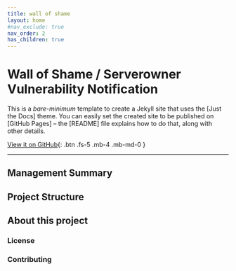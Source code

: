 ```yaml
---
title: wall of shame
layout: home
#nav_exclude: true
nav_order: 2
has_children: true
---
```



# Wall of Shame / Serverowner Vulnerability Notification
This is a *bare-minimum* template to create a Jekyll site that uses the [Just the Docs] theme. You can easily set the created site to be published on [GitHub Pages] – the [README] file explains how to do that, along with other details.

[View it on GitHub][Just the Docs repo]{: .btn .fs-5 .mb-4 .mb-md-0 }


---

## Management Summary


## Project Structure

## About this project

### License

### Contributing


[Just the Docs repo]: https://github.com/just-the-docs/just-the-docs
